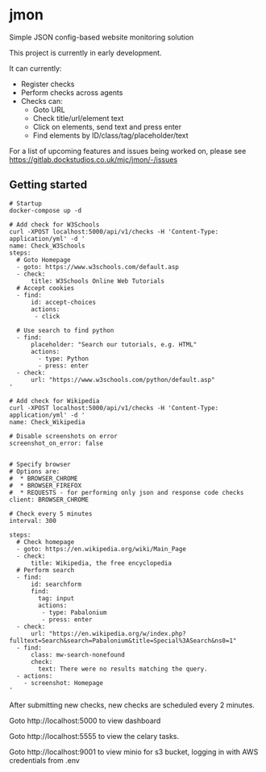 # jmon

Simple JSON config-based website monitoring solution

This project is currently in early development.

It can currently:
 * Register checks
 * Perform checks across agents
 * Checks can:
   * Goto URL
   * Check title/url/element text
   * Click on elements, send text and press enter
   * Find elements by ID/class/tag/placeholder/text

For a list of upcoming features and issues being worked on, please see https://gitlab.dockstudios.co.uk/mjc/jmon/-/issues

## Getting started

```
# Startup
docker-compose up -d

# Add check for W3Schools
curl -XPOST localhost:5000/api/v1/checks -H 'Content-Type: application/yml' -d '
name: Check_W3Schools
steps:
  # Goto Homepage
  - goto: https://www.w3schools.com/default.asp
  - check:
      title: W3Schools Online Web Tutorials
  # Accept cookies
  - find:
      id: accept-choices
      actions:
       - click

  # Use search to find python
  - find:
      placeholder: "Search our tutorials, e.g. HTML"
      actions:
        - type: Python
        - press: enter
  - check:
      url: "https://www.w3schools.com/python/default.asp"
'

# Add check for Wikipedia
curl -XPOST localhost:5000/api/v1/checks -H 'Content-Type: application/yml' -d '
name: Check_Wikipedia

# Disable screenshots on error
screenshot_on_error: false


# Specify browser
# Options are:
#  * BROWSER_CHROME
#  * BROWSER_FIREFOX
#  * REQUESTS - for performing only json and response code checks
client: BROWSER_CHROME

# Check every 5 minutes
interval: 300

steps:
  # Check homepage
  - goto: https://en.wikipedia.org/wiki/Main_Page
  - check:
      title: Wikipedia, the free encyclopedia
  # Perform search
  - find:
      id: searchform
      find:
        tag: input
        actions:
         - type: Pabalonium
         - press: enter
  - check:
      url: "https://en.wikipedia.org/w/index.php?fulltext=Search&search=Pabalonium&title=Special%3ASearch&ns0=1"
  - find:
      class: mw-search-nonefound
      check:
        text: There were no results matching the query.
  - actions:
    - screenshot: Homepage
'
```

After submitting new checks, new checks are scheduled every 2 minutes.

Goto http://localhost:5000 to view dashboard

Goto http://localhost:5555 to view the celary tasks.

Goto http://localhost:9001 to view minio for s3 bucket, logging in with AWS credentials from .env

